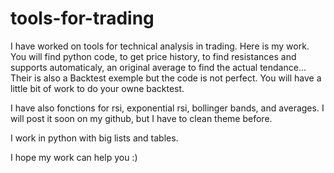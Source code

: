 # tools-for-trading

I have worked on tools for technical analysis in trading. Here is my work. You will find python code, to get price history, to find resistances and supports automaticaly, an original average to find the actual tendance... Their is also a Backtest exemple but the code is not perfect. You will have a little bit of work to do your owne backtest.

I have also fonctions for rsi, exponential rsi, bollinger bands, and averages. I will post it soon on my github, but I have to clean theme before.

I work in python with big lists and tables.

I hope my work can help you :)

